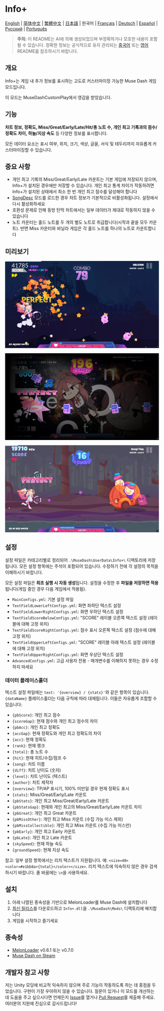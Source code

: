 # Info+

[English](README.md) | [简体中文](README_zh-CN.md) | [繁體中文](README_zh-TW.md) | [日本語](README_ja.md) | 한국어 | [Français](README_fr.md) | [Deutsch](README_de.md) | [Español](README_es.md) | [Русский](README_ru.md) | [Português](README_pt.md)

> **주의:** 이 README는 AI에 의해 생성되었으며 부정확하거나 모호한 내용이 포함될 수 있습니다. 정확한 정보는 공식적으로 유지 관리되는 [중국어](README_zh-CN.md) 또는 [영어](README.md) README를 참조하시기 바랍니다.

## 개요

Info+는 게임 내 추가 정보를 표시하는 고도로 커스터마이징 가능한 Muse Dash 게임 모드입니다.

이 모드는 MuseDashCustomPlay에서 영감을 받았습니다.

## 기능

**차트 정보, 정확도, Miss/Great/Early/Late/Hit/총 노트 수, 개인 최고 기록과의 점수/정확도 차이, 하늘/지상 속도** 등 다양한 정보를 표시합니다.

모든 데이터 요소는 표시 여부, 위치, 크기, 색상, 글꼴, 서식 및 테두리까지 자유롭게 커스터마이징할 수 있습니다.

## 중요 사항

- 개인 최고 기록의 Miss/Great/Early/Late 카운트는 기본 게임에 저장되지 않으며, Info+가 설치된 경우에만 저장할 수 있습니다. 개인 최고 통계 차이가 작동하려면 Info+가 설치된 상태에서 최소 한 번 개인 최고 점수를 달성해야 합니다
- [SongDesc](https://github.com/mdmods/songdesc) 모드를 로드한 경우 차트 정보가 기본적으로 비활성화됩니다. 설정에서 다시 활성화하세요
- 호환성 문제로 인해 동방 탄막 차트에서는 일부 데이터가 제대로 작동하지 않을 수 있습니다
- 노트 카운터는 홀드 노트를 두 개의 별도 노트로 취급합니다(시작과 끝을 모두 카운트). 반면 Miss 카운터와 바닐라 게임은 각 홀드 노트를 하나의 노트로 카운트합니다

## 미리보기

![미리보기 1](Static/Preview1.webp)

![미리보기 2](Static/Preview2.webp)

![미리보기 3](Static/Preview3.webp)

## 설정

설정 파일은 카테고리별로 정리되어 `.\MuseDash\UserData\Info+\` 디렉토리에 저장됩니다. 모든 설정 항목에는 주석이 포함되어 있습니다. 수정하기 전에 각 설정의 목적을 이해하시기 바랍니다.

모든 설정 파일은 **최초 실행 시 자동 생성**됩니다. 설정을 수정한 후 **파일을 저장하면 적용**됩니다(게임 중인 경우 다음 게임에서 적용됨).

- `MainConfigs.yml`: 기본 설정 파일
- `TextFieldLowerLeftConfigs.yml`: 화면 좌하단 텍스트 설정
- `TextFieldLowerRightConfigs.yml`: 화면 우하단 텍스트 설정
- `TextFieldScoreBelowConfigs.yml`: "SCORE" 레이블 오른쪽 텍스트 설정 (레이블에 대해 고정 위치)
- `TextFieldScoreRightConfigs.yml`: 점수 표시 오른쪽 텍스트 설정 (점수에 대해 고정 위치)
- `TextFieldUpperLeftConfigs.yml`: "SCORE" 레이블 아래 텍스트 설정 (레이블에 대해 고정 위치)
- `TextFieldUpperRightConfigs.yml`: 화면 우상단 텍스트 설정
- `AdvancedConfigs.yml`: 고급 사용자 전용 - 매개변수를 이해하지 못하는 경우 수정하지 마세요

### 데이터 플레이스홀더

텍스트 설정 파일에는 `text: '{overview} / {stats}'`와 같은 항목이 있습니다.
`{dataName}` 플레이스홀더는 다음 규칙에 따라 대체됩니다. 이들은 자유롭게 조합할 수 있습니다:

- `{pbScore}`: 개인 최고 점수
- `{scoreGap}`: 현재 점수와 개인 최고 점수의 차이
- `{pbAcc}`: 개인 최고 정확도
- `{accGap}`: 현재 정확도와 개인 최고 정확도의 차이  
- `{acc}`: 현재 정확도
- `{rank}`: 현재 랭크
- `{total}`: 총 노트 수
- `{hit}`: 현재 히트/수집/점프 수
- `{song}`: 차트 이름
- `{diff}`: 차트 난이도 (숫자)
- `{level}`: 차트 난이도 (텍스트)
- `{author}`: 차트 제작자
- `{overview}`: TP/AP 표시기, 100% 미만일 경우 현재 정확도 표시
- `{stats}`: Miss/Great/Early/Late 카운트
- `{pbStats}`: 개인 최고 Miss/Great/Early/Late 카운트
- `{pbStatsGap}`: 현재와 개인 최고의 Miss/Great/Early/Late 카운트 차이
- `{pbGreat}`: 개인 최고 Great 카운트
- `{pbMissOther}`: 개인 최고 Miss 카운트 (수집 가능 미스 제외)
- `{pbMissCollectible}`: 개인 최고 Miss 카운트 (수집 가능 미스만)
- `{pbEarly}`: 개인 최고 Early 카운트
- `{pbLate}`: 개인 최고 Late 카운트
- `{skySpeed}`: 현재 하늘 속도
- `{groundSpeed}`: 현재 지상 속도

참고: 일부 설정 항목에서는 리치 텍스트가 지원됩니다. 예:
`<size=40><color=#e1bb8a>{total}</color></size>`. 리치 텍스트에 익숙하지 않은 경우 검색하시기 바랍니다. 줄 바꿈에는 `\n`을 사용하세요.

## 설치

1. 아래 나열된 종속성을 기반으로 MelonLoader를 Muse Dash에 설치합니다
2. [최신 릴리스](https://github.com/KARPED1EM/MuseDashInfoPlus/releases)를 다운로드하고 `Info+.dll`을 `.\MuseDash\Mods\` 디렉토리에 배치합니다
3. 게임을 시작하고 즐기세요

## 종속성

- [MelonLoader](https://github.com/LavaGang/MelonLoader/releases) v0.6.1 또는 v0.7.0
- [Muse Dash on Steam](https://store.steampowered.com/app/774171/Muse_Dash/)

## 개발자 참고 사항

저는 Unity 모딩에 비교적 익숙하지 않으며 주로 기능이 작동하도록 하는 데 중점을 두었습니다. 구현이 가장 우아하지 않을 수 있습니다. 질문이 있거나 이 모드를 개선하는 데 도움을 주고 싶으시다면 언제든지 [Issue](https://github.com/KARPED1EM/MuseDashInfoPlus/issues/new)를 열거나 [Pull Request](https://github.com/KARPED1EM/MuseDashInfoPlus/compare)를 제출해 주세요. 여러분의 지원에 진심으로 감사드립니다!
